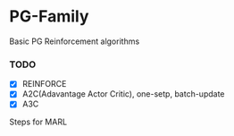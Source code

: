 # PG-Family
Basic PG Reinforcement algorithms

### TODO
- [x] REINFORCE
- [x] A2C(Adavantage Actor Critic), one-setp, batch-update
- [x] A3C

Steps for MARL
